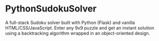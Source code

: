 # PythonSudokuSolver
A full-stack Sudoku solver built with Python (Flask) and vanilla HTML/CSS/JavaScript. Enter any 9x9 puzzle and get an instant solution using a backtracking algorithm wrapped in an object-oriented design.
